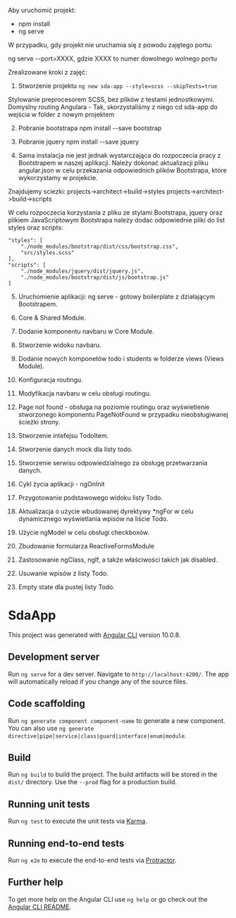 Aby uruchomić projekt:
- npm install
- ng serve

W przypadku, gdy projekt nie uruchamia się z powodu zajętego portu:

ng serve --port=XXXX, gdzie XXXX to numer dowolnego wolnego portu


Zrealizowane kroki z zajęć:

1. Stworzenie projektu `ng new sda-app --style=scss --skipTests=true`

Stylowanie preprocesorem SCSS, bez plików z testami jednostkowymi.
Domyslny routing Angulara - Tak, skorzystaliśmy z niego
cd sda-app do wejścia w folder z nowym projektem

2. Pobranie bootstrapa
npm install --save bootstrap

3. Pobranie jquery
npm install --save jquery

4. Sama instalacja nie jest jednak wystarczająca do rozpoczecia pracy z Bootstrapem w naszej aplikacji.
Należy dokonać aktualizacji pliku angular.json w celu przekazania odpowiednich plików Bootstrapa, które
wykorzystamy w projekcie.

Znajdujemy sciezki:
projects->architect->build->styles
projects->architect->build->scripts

W celu rozpoczecia korzystania z pliku ze stylami Bootstrapa, jquery oraz plikiem JavaScriptowym Bootstrapa należy dodac odpowiednie pliki do list styles oraz scripts:

    "styles": [
        "./node_modules/bootstrap/dist/css/bootstrap.css",
        "src/styles.scss"
    ],
    "scripts": [
        "./node_modules/jquery/dist/jquery.js",
        "./node_modules/bootstrap/dist/js/bootstrap.js"
    ]
	
5. Uruchomienie aplikacji: ng serve - gotowy boilerplate z działającym Bootstrapem.

6. Core & Shared Module.

7. Dodanie komponentu navbaru w Core Module.

8. Stworzenie widoku navbaru.

9. Dodanie nowych komponetów todo i students w folderze views (Views Module).

10. Konfiguracja routingu.

11. Modyfikacja navbaru w celu obsługi routingu.

12. Page not found - obsługa na poziomie routingu oraz wyświetlenie stworzonego komponentu PageNotFound w przypadku nieobsługiwanej ścieżki strony.

13. Stworzenie intefejsu TodoItem.

14. Stworzenie danych mock dla listy todo.

15. Stworzenie serwisu odpowiedzialnego za obsługę przetwarzania danych.

16. Cykl życia aplikacji - ngOnInit

17. Przygotowanie podstawowego widoku listy Todo.

18. Aktualizacja o użycie wbudowanej dyrektywy *ngFor w celu dynamicznego wyświetlania wpisów na liście Todo.

19. Użycie ngModel w celu obsługi checkboxów.

20. Zbudowanie formularza ReactiveFormsModule

21. Zastosowanie ngClass, ngIf, a także właściwości takich jak disabled.

22. Usuwanie wpisów z listy Todo.

23. Empty state dla pustej listy Todo.


# SdaApp

This project was generated with [Angular CLI](https://github.com/angular/angular-cli) version 10.0.8.

## Development server

Run `ng serve` for a dev server. Navigate to `http://localhost:4200/`. The app will automatically reload if you change any of the source files.

## Code scaffolding

Run `ng generate component component-name` to generate a new component. You can also use `ng generate directive|pipe|service|class|guard|interface|enum|module`.

## Build

Run `ng build` to build the project. The build artifacts will be stored in the `dist/` directory. Use the `--prod` flag for a production build.

## Running unit tests

Run `ng test` to execute the unit tests via [Karma](https://karma-runner.github.io).

## Running end-to-end tests

Run `ng e2e` to execute the end-to-end tests via [Protractor](http://www.protractortest.org/).

## Further help

To get more help on the Angular CLI use `ng help` or go check out the [Angular CLI README](https://github.com/angular/angular-cli/blob/master/README.md).
